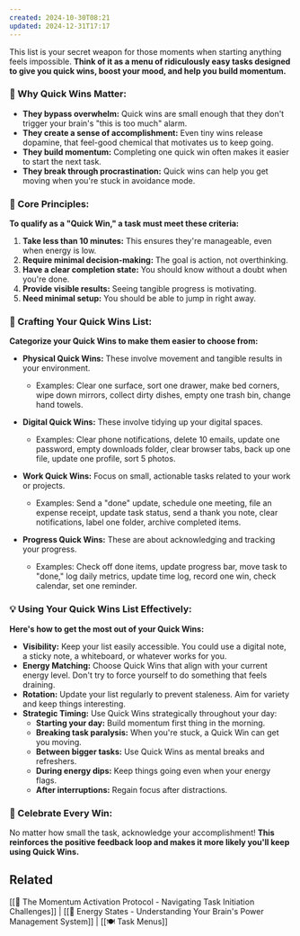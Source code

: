 ```yaml
---
created: 2024-10-30T08:21
updated: 2024-12-31T17:17
---
```


This list is your secret weapon for those moments when starting anything feels impossible. **Think of it as a menu of ridiculously easy tasks designed to give you quick wins, boost your mood, and help you build momentum.**

### 🚀 Why Quick Wins Matter:

- **They bypass overwhelm:** Quick wins are small enough that they don't trigger your brain's "this is too much" alarm.
- **They create a sense of accomplishment:** Even tiny wins release dopamine, that feel-good chemical that motivates us to keep going.
- **They build momentum:** Completing one quick win often makes it easier to start the next task.
- **They break through procrastination:** Quick wins can help you get moving when you're stuck in avoidance mode.

### 🔑 Core Principles:

**To qualify as a "Quick Win," a task must meet these criteria:**

1. **Take less than 10 minutes:** This ensures they're manageable, even when energy is low.
2. **Require minimal decision-making:** The goal is action, not overthinking.
3. **Have a clear completion state:** You should know without a doubt when you're done.
4. **Provide visible results:** Seeing tangible progress is motivating.
5. **Need minimal setup:** You should be able to jump in right away.

### 📝 Crafting Your Quick Wins List:

**Categorize your Quick Wins to make them easier to choose from:**

- **Physical Quick Wins:** These involve movement and tangible results in your environment.
    
    - Examples: Clear one surface, sort one drawer, make bed corners, wipe down mirrors, collect dirty dishes, empty one trash bin, change hand towels.
- **Digital Quick Wins:** These involve tidying up your digital spaces.
    
    - Examples: Clear phone notifications, delete 10 emails, update one password, empty downloads folder, clear browser tabs, back up one file, update one profile, sort 5 photos.
- **Work Quick Wins:** Focus on small, actionable tasks related to your work or projects.
    
    - Examples: Send a "done" update, schedule one meeting, file an expense receipt, update task status, send a thank you note, clear notifications, label one folder, archive completed items.
- **Progress Quick Wins:** These are about acknowledging and tracking your progress.
    
    - Examples: Check off done items, update progress bar, move task to "done," log daily metrics, update time log, record one win, check calendar, set one reminder.

### 💡 Using Your Quick Wins List Effectively:

**Here's how to get the most out of your Quick Wins:**

- **Visibility:** Keep your list easily accessible. You could use a digital note, a sticky note, a whiteboard, or whatever works for you.
- **Energy Matching:** Choose Quick Wins that align with your current energy level. Don't try to force yourself to do something that feels draining.
- **Rotation:** Update your list regularly to prevent staleness. Aim for variety and keep things interesting.
- **Strategic Timing:** Use Quick Wins strategically throughout your day:
    - **Starting your day:** Build momentum first thing in the morning.
    - **Breaking task paralysis:** When you're stuck, a Quick Win can get you moving.
    - **Between bigger tasks:** Use Quick Wins as mental breaks and refreshers.
    - **During energy dips:** Keep things going even when your energy flags.
    - **After interruptions:** Regain focus after distractions.

### 🎉 Celebrate Every Win:

No matter how small the task, acknowledge your accomplishment! **This reinforces the positive feedback loop and makes it more likely you'll keep using Quick Wins.**

## Related
[[🚨 The Momentum Activation Protocol - Navigating Task Initiation Challenges]] | [[🔋 Energy States - Understanding Your Brain's Power Management System]] | [[🍽️ Task Menus]]

